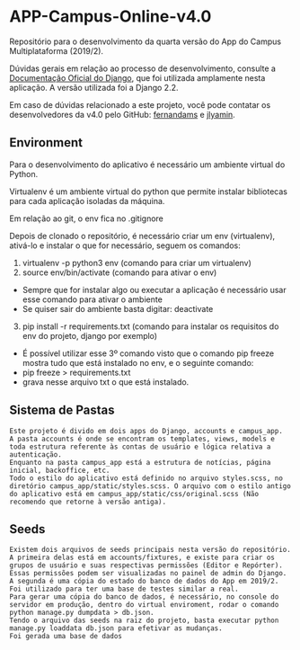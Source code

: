 # APP-Campus-Online-v4.0
Repositório para o desenvolvimento da quarta versão do App do Campus Multiplataforma (2019/2).

Dúvidas gerais em relação ao processo de desenvolvimento, consulte a [Documentação Oficial do Django](https://docs.djangoproject.com/pt-br/2.2/), que foi utilizada amplamente nesta aplicação. A versão utilizada foi a Django 2.2.

Em caso de dúvidas relacionado a este projeto, você pode contatar os desenvolvedores da v4.0 pelo GitHub: [fernandams](https://github.com/fernandams) e [jlyamin](https://github.com/jlyamin).

## Environment
Para o desenvolvimento do aplicativo é necessário um ambiente virtual do Python.

Virtualenv é um ambiente virtual do python que permite instalar bibliotecas para cada aplicação isoladas da máquina.

Em relação ao git, o env fica no .gitignore

Depois de clonado o repositório, é necessário criar um env (virtualenv), ativá-lo e instalar o que for necessário, seguem os comandos:

1. virtualenv -p python3 env (comando para criar um virtualenv)
2. source env/bin/activate (comando para ativar o env)
* Sempre que for instalar algo ou executar a aplicação é necessário usar esse comando para ativar o ambiente
* Se quiser sair do ambiente basta digitar: deactivate
3. pip install -r requirements.txt (comando para instalar os requisitos do env do projeto, django por exemplo)
* É possível utilizar esse 3º comando visto que o comando pip freeze mostra tudo que está instalado no env, e o seguinte comando:
* pip freeze > requirements.txt 
* grava nesse arquivo txt o que está instalado. 

## Sistema de Pastas
    Este projeto é divido em dois apps do Django, accounts e campus_app. 
    A pasta accounts é onde se encontram os templates, views, models e toda estrutura referente às contas de usuário e lógica relativa a autenticação. 
    Enquanto na pasta campus_app está a estrutura de notícias, página inicial, backoffice, etc.
    Todo o estilo do aplicativo está definido no arquivo styles.scss, no diretório campus_app/static/styles.scss. O arquivo com o estilo antigo do aplicativo está em campus_app/static/css/original.scss (Não recomendo que retorne à versão antiga).

## Seeds
    Existem dois arquivos de seeds principais nesta versão do repositório. A primeira delas está em accounts/fixtures, e existe para criar os grupos de usuário e suas respectivas permissões (Editor e Repórter). Essas permissões podem ser visualizadas no painel de admin do Django.
    A segunda é uma cópia do estado do banco de dados do App em 2019/2. Foi utilizado para ter uma base de testes similar a real.
    Para gerar uma cópia do banco de dados, é necessário, no console do servidor em produção, dentro do virtual enviroment, rodar o comando python manage.py dumpdata > db.json.
    Tendo o arquivo das seeds na raiz do projeto, basta executar python manage.py loaddata db.json para efetivar as mudanças.
    Foi gerada uma base de dados 